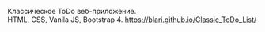 Классическое ToDo веб-приложение.<br>
HTML, CSS, Vanila JS, Bootstrap 4.
https://blari.github.io/Classic_ToDo_List/
